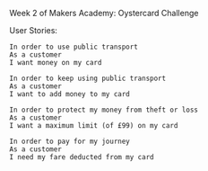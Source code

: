 Week 2 of Makers Academy: Oystercard Challenge


User Stories:

```
In order to use public transport
As a customer
I want money on my card

In order to keep using public transport
As a customer
I want to add money to my card

In order to protect my money from theft or loss
As a customer
I want a maximum limit (of £99) on my card

In order to pay for my journey
As a customer
I need my fare deducted from my card
```
